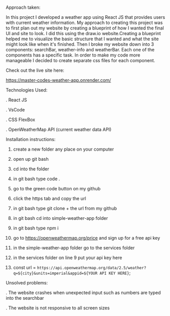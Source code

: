Approach taken: 

In this project I developed a weather app using React JS that provides users with current weather information. My approach to creating this project was to first plan out my website by creating a blueprint of how I wanted the final UI and site to look. I did this using the draw.io website.Creating a blueprint helped me to visualize the basic structure that I wanted and what the site might look like when it's finished. Then I broke my website down into 3 components: searchBar, weather-info and weatherBar. Each one of the components has a specific task. In order to make my code more manageable I decided to create separate css files for each component.


Check out the live site here:

https://master-codes-weather-app.onrender.com/






Technologies Used:

.  React JS

.  VsCode

.  CSS FlexBox

.  OpenWeatherMap API (current weather data API)







Installation instructions:

1. create a new folder any place on your computer

2. open up git bash

3. cd into the folder

4. in git bash type code .

5. go to the green code button on my github 

6. click the https tab and copy the url

7. in git bash type git clone + the url from my github 

8. in git bash cd into simple-weather-app folder

9. in git bash type npm i

10. go to https://openweathermap.org/price and sign up for a free api key

11. in the simple-weather-app folder go to the services folder

12. in the services folder on line 9 put your api key here

13. const url = `https://api.openweathermap.org/data/2.5/weather?q=${city}&units=imperial&appid=${YOUR API KEY HERE}`;




Unsolved problems:

 . The website crashes when unexpected input such as numbers are typed into the searchbar
 
 . The website is not responsive to all screen sizes
 
 










